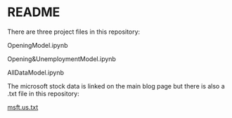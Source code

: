 # README

There are three project files in this repository:

OpeningModel.ipynb

Opening&UnemploymentModel.ipynb

AllDataModel.ipynb

The microsoft stock data is linked on the main blog page but there is also a .txt file in this repository:

[msft.us.txt](harrymankhan/predictingthemarket/msft.us.txt)
